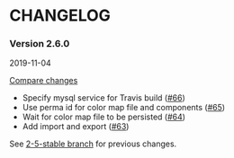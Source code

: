# CHANGELOG

### Version 2.6.0

2019-11-04

[Compare changes](https://github.com/codevise/pageflow-linkmap-page/compare/2-5-stable...v2.6.0)

- Specify mysql service for Travis build
  ([#66](https://github.com/codevise/pageflow-linkmap-page/pull/66))
- Use perma id for color map file and components
  ([#65](https://github.com/codevise/pageflow-linkmap-page/pull/65))
- Wait for color map file to be persisted
  ([#64](https://github.com/codevise/pageflow-linkmap-page/pull/64))
- Add import and export
  ([#63](https://github.com/codevise/pageflow-linkmap-page/pull/63))

See
[2-5-stable branch](https://github.com/codevise/pageflow-linkmap-page/blob/2-5-stable/CHANGELOG.md)
for previous changes.
